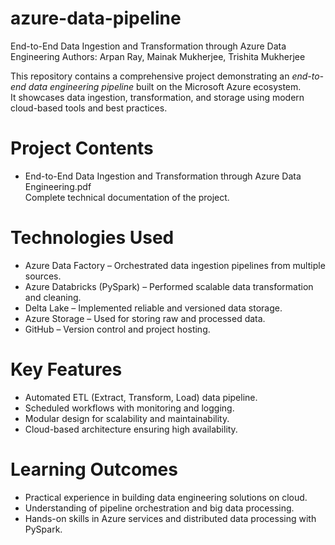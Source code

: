# azure-data-pipeline
End-to-End Data Ingestion and Transformation through Azure Data Engineering
Authors: Arpan Ray, Mainak Mukherjee, Trishita Mukherjee

This repository contains a comprehensive project demonstrating an *end-to-end data engineering pipeline* built on the Microsoft Azure ecosystem.  
It showcases data ingestion, transformation, and storage using modern cloud-based tools and best practices.

# Project Contents
- End-to-End Data Ingestion and Transformation through Azure Data Engineering.pdf  
  Complete technical documentation of the project.

# Technologies Used
- Azure Data Factory – Orchestrated data ingestion pipelines from multiple sources.
- Azure Databricks (PySpark) – Performed scalable data transformation and cleaning.
- Delta Lake – Implemented reliable and versioned data storage.
- Azure Storage – Used for storing raw and processed data.
- GitHub – Version control and project hosting.

# Key Features
- Automated ETL (Extract, Transform, Load) data pipeline.
- Scheduled workflows with monitoring and logging.
- Modular design for scalability and maintainability.
- Cloud-based architecture ensuring high availability.



# Learning Outcomes
- Practical experience in building data engineering solutions on cloud.
- Understanding of pipeline orchestration and big data processing.
- Hands-on skills in Azure services and distributed data processing with PySpark.
